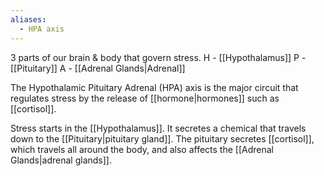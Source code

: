 ```yaml
---
aliases:
  - HPA axis
---
```

3 parts of our brain & body that govern stress.
H - [[Hypothalamus]]
P - [[Pituitary]]
A - [[Adrenal Glands|Adrenal]]

The Hypothalamic Pituitary Adrenal (HPA) axis is the major circuit that regulates stress by the release of [[hormone|hormones]] such as [[cortisol]].

Stress starts in the [[Hypothalamus]]. It secretes a chemical that travels down to the [[Pituitary|pituitary gland]]. The pituitary secretes [[cortisol]], which travels all around the body, and also affects the [[Adrenal Glands|adrenal glands]].